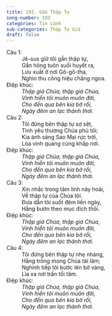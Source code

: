 ```yaml
---
title: 193. Gần Thập Tự
song-number: 193
categories: Tin Lành
sub-categories: Thập Tự Giá
draft: false
---
```

<dl><dt>Câu 1:</dt><dd data-verse="1">Jê-sus giữ tôi gần thập tự, <br/>Gần hông tuôn suối huyết ra, <br/>Lưu xuất ở nơi Gô-gô-tha, <br/>Nghìn thu công hiệu chẳng ngoa. </dd><dt>Điệp khúc:</dt><dd data-chorus="1"><em>Thập giá Chúa, thập giá Chúa, <br/>Vinh hiển tôi muôn muôn đời, <br/>Cho đến qua bên kia bờ rồi, <br/>Ngày đêm an lạc thảnh thơi. </em></dd><dt>Câu 2:</dt><dd data-verse="2">Tôi đứng bên thập tự sợ sệt, <br/>Tình yêu thương Chúa phủ tôi; <br/>Kia ánh sáng Sao Mai rực trời, <br/>Lòa vinh quang cùng khắp nơi. </dd><dt>Điệp khúc:</dt><dd data-chorus="1"><em>Thập giá Chúa, thập giá Chúa, <br/>Vinh hiển tôi muôn muôn đời, <br/>Cho đến qua bên kia bờ rồi, <br/>Ngày đêm an lạc thảnh thơi. </em></dd><dt>Câu 3:</dt><dd data-verse="3">Xin nhắc trong tâm linh này hoài, <br/>Về thập tự của Chúa tôi. <br/>Đưa dẫn tôi suốt đêm liền ngày, <br/>Hằng bươn theo mục đích thôi. </dd><dt>Điệp khúc:</dt><dd data-chorus="1"><em>Thập giá Chúa, thập giá Chúa, <br/>Vinh hiển tôi muôn muôn đời, <br/>Cho đến qua bên kia bờ rồi, <br/>Ngày đêm an lạc thảnh thơi. </em></dd><dt>Câu 4:</dt><dd data-verse="4">Tôi đứng bên thập tự nhẹ nhàng, <br/>Hằng trông mong Chúa tái lâm; <br/>Nghinh tiếp tôi bước lên bờ vàng, <br/>Lìa xa nơi trần tối tăm. </dd><dt>Điệp khúc:</dt><dd data-chorus="1"><em>Thập giá Chúa, thập giá Chúa, <br/>Vinh hiển tôi muôn muôn đời, <br/>Cho đến qua bên kia bờ rồi, <br/>Ngày đêm an lạc thảnh thơi. </em></dd></dl>